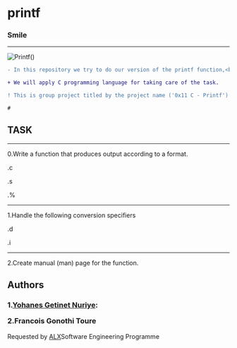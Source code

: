 # printf

### Smile 
------------------

![Printf()](https://s3.amazonaws.com/intranet-projects-files/holbertonschool-low_level_programming/228/printf.png)

<p>

```diff
- In this repository we try to do our version of the printf function,<br> the basic and main functions.

+ We will apply C programming language for taking care of the task.

! This is group project titled by the project name ('0x11 C - Printf')

# 
```

</p>


## TASK 
-----------------------
0.Write a function that produces output according to a format.

.c

.s

.%

-------------------------
1.Handle the following conversion specifiers

 .d
 
 .i
 
-------------------------
2.Create manual (man) page for the function.

## Authors

<h3>


1.[Yohanes Getinet Nuriye](https://github.com/YohanesGetinet1):


2.Francois Gonothi Toure

</h3>


Requested by [ALX](https://www.alxafrica.com/software-engineering-2022 )Software Engineering Programme


